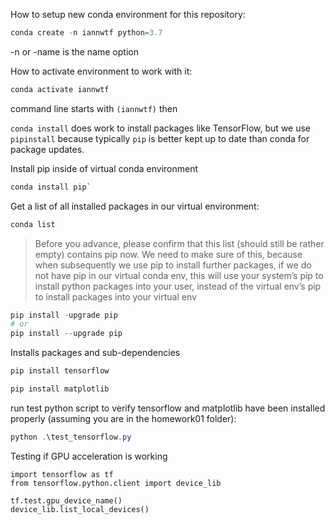 
How to setup new conda environment for this repository:
```powershell
conda create -n iannwtf python=3.7
```
-n or -name is the name option

How to activate environment to work with it:

```powershell
conda activate iannwtf
```

command line starts with `(iannwtf)` then

`conda install` does work to install packages like TensorFlow, but we use `pipinstall` because typically `pip` is better kept up to date than conda for package updates.

Install pip inside of virtual conda environment
```powershell
conda install pip`
```

Get a list of all installed packages in our virtual environment:
```powershell
conda list
```

> Before you advance, please confirm that this list (should still be rather empty) contains pip now.
> We need to make sure of this, because when subsequently we use pip to install further packages,
> if we do not have pip in our virtual conda env,
> this will use your system’s pip to install python packages into your user,
> instead of the virtual env’s pip to install packages into your virtual env

```powershell
pip install -upgrade pip
# or
pip install --upgrade pip
```

Installs packages and sub-dependencies

```powershell
pip install tensorflow
```

```powershell
pip install matplotlib
```

run test python script to verify tensorflow and matplotlib have been installed properly (assuming you are in the homework01 folder):

```powershell
python .\test_tensorflow.py
```

Testing if GPU acceleration is working
```
import tensorflow as tf
from tensorflow.python.client import device_lib

tf.test.gpu_device_name()
device_lib.list_local_devices()
```
